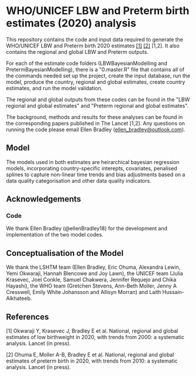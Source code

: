 # WHO/UNICEF LBW and Preterm birth estimates (2020) analysis

This repository contains the code and input data required to generate the WHO/UNICEF LBW and Preterm birth 2020 estimates [[1]](#1) [[2]](#2) [1,2].
It also contains the regional and global LBW and Preterm outputs.

For each of the estimate code folders (LBWBayesianModelling and PretermBayesianModelling), there is a "0.master.R" file that contains all of the commands needed set up the project, create the input database, run the model, produce the country, regional and global estimates, create country estimates, and run the model validation.

The regional and global outputs from these codes can be found in the "LBW regional and global estimates" and "Preterm regional and global estimates".

The background, methods and results for these analyses can be found in the corresponding papers published in The Lancet [1,2].
Any questions on running the code please email Ellen Bradley (ellen_bradley@outlook.com).

## Model 
The models used in both estimates are heirarchical bayesian regression models, incorporating country-specific interepts, covariates, penalised splines to capture non-linear time trends and bias adjustments based on a data quality categorisation and other data quality indicators.

## Acknowledgements
### Code 
We thank Ellen Bradley (@ellenBradley18) for the development and implementation of the two model codes. 

## Conceptualisation of the Model
We thank the LSHTM team (Ellen Bradley, Eric Ohuma, Alexandra Lewin, Yemi Okwaraji, Hannah Blencowe and Joy Lawn), the UNICEF team (Julia Krasevec, Joel Conkle, Samuel Chakwera, Jennifer Requejo and Chika Hayashi), the WHO team (Gretchen Stevens, Ann-Beth Moller, Jenny A Cresswell, Emily White Johansson and Allisyn Morran) and Laith Hussain-Alkhateeb.

## References
<a id="1">[1]</a> 
Okwaraji Y, Krasevec J, Bradley E et al. National, regional and global estimates of low birthweight in 2020, with trends from 2000: a systematic analysis. Lancet (in press).

<a id="2">[2]</a> 
Ohuma E, Moller A-B, Bradley E et al. National, regional and global estimates of preterm birth in 2020, with trends from 2010: a systematic analysis. Lancet (in press).
